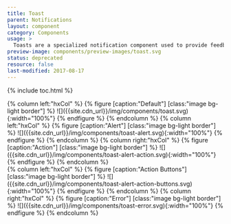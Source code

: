```yaml
---
title: Toast
parent: Notifications
layout: component
category: Components
usage: >
  Toasts are a specialized notification component used to provide feedback on the status of an actions taking place in the background. Toasts are meant to be ephemeral and capture users attention by having the highest Z-index of all components.
preview-image: components/preview-images/toast.svg
status: deprecated
resource: false
last-modified: 2017-08-17
---
```


{% include toc.html %}

<div class="hxRow">
{% column left:"hxCol" %}
{% figure [caption:"Default"] [class:"image bg-light border"] %}
![]({{site.cdn_url}}/img/components/toast.svg){:width="100%"}
{% endfigure %}
{% endcolumn %}
{% column left:"hxCol" %}
{% figure [caption:"Alert"] [class:"image bg-light border"] %}
![]({{site.cdn_url}}/img/components/toast-alert.svg){:width="100%"}
{% endfigure %}
{% endcolumn %}
{% column right:"hxCol" %}
{% figure [caption:"Action"] [class:"image bg-light border"] %}
![]({{site.cdn_url}}/img/components/toast-alert-action.svg){:width="100%"}
{% endfigure %}
{% endcolumn %}
</div>
<div class="hxRow">
{% column left:"hxCol" %}
{% figure [caption:"Action Buttons"] [class:"image bg-light border"] %}
![]({{site.cdn_url}}/img/components/toast-alert-action-buttons.svg){:width="100%"}
{% endfigure %}
{% endcolumn %}
{% column right:"hxCol" %}
{% figure [caption:"Error"] [class:"image bg-light border"] %}
![]({{site.cdn_url}}/img/components/toast-error.svg){:width="100%"}
{% endfigure %}
{% endcolumn %}
</div>
